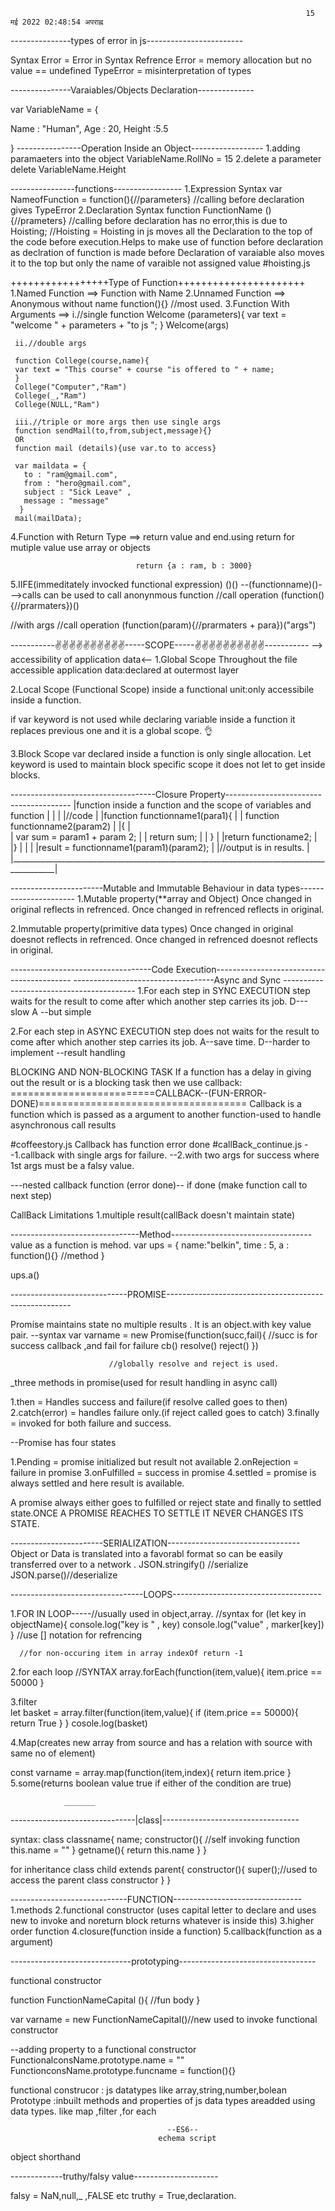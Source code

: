                                                                       15 मई 2022 02:48:54 अपराह्न 

---------------types of error in js------------------------

Syntax Error = Error in Syntax
Refrence Error = memory allocation but no value == undefined
TypeError = misinterpretation of types  

---------------Varaiables/Objects Declaration--------------

var VariableName = {

Name : "Human",
Age : 20,
Height :5.5

}
----------------Operation Inside an Object------------------
1.adding paramaeters into the object
 VariableName.RollNo = 15
2.delete a parameter
 delete VariableName.Height


----------------functions----------------- 
1.Expression Syntax
   var NameofFunction = function(){//parameters}
   //calling before declaration gives TypeError
2.Declaration Syntax 
  function FunctionName (){//prameters}
  //calling before declaration has no error,this is due to Hoisting;
  //Hoisting = Hoisting in js moves all the Declaration to the top of the code before execution.Helps to
   make use of function before declaration as declration of function is made before
  Declaration of varaiable also moves it to the top but only the name of varaible not assigned value
  #hoisting.js
  
+++++++++++++++++Type of Function++++++++++++++++++++++
1.Named Function ==> Function with Name
2.Unnamed Function ==> Anonymous without name
     function(){} //most used.
3.Function With Arguments ==>
     i.//single
     function Welcome (parameters){ 
       var text = "welcome " + parameters +  "to js ";
     }
     Welcome(args)
     
     ii.//double args
     
     function College(course,name){
     var text = "This course" + course "is offered to " + name;
     }
     College("Computer","Ram")
     College(_,"Ram")
     College(NULL,"Ram")
     
     iii.//triple or more args then use single args
     function sendMail(to,from,subject,message){}
     OR
     function mail (details){use var.to to access}
     
     var maildata = {
       to : "ram@gmail.com",
       from : "hero@gmail.com",
       subject : "Sick Leave" ,
       message : "message"
      }
     mail(mailData);
     
4.Function with Return Type ==> return value and end.using return
                                for mutiple value use array or objects
                                
                                return {a : ram, b : 3000}  
                                
5.IIFE(immeditately invocked functional expression)
  ()() --(functionname)()--->calls
  can be used to call anonynmous function 
  //call operation
  (function(){//prarmaters})()
  
  //with args
   //call operation
  (function(param){//prarmaters + para})("args")
  
  
-----------✌️✌️✌️✌️✌️✌️✌️✌️✌️✌️-----SCOPE-----✌️✌️✌️✌️✌️✌️✌️✌️✌️✌️-----------
--> accessibility of application data<--
1.Global Scope
 Throughout the file accessible application data:declared at outermost layer

2.Local Scope (Functional Scope)
 inside a functional unit:only accessibile inside a function.
 
 if var keyword is not used while declaring variable inside a function it replaces previous one and it is a global scope. 👌️

3.Block Scope
 var declared inside a function is only single allocation.
 Let keyword is used to maintain block specific scope it does not let to get inside blocks.
 



------------------------------------Closure Property---------------------------------------
|function inside a function and the scope of variables and function                       |
|                                                                                         | 
|//code                                                                                   | 
|function functionname1(para1){                                                           |
|    function functionname2(param2)                                                       |
|{                                                                                        |      
|   var sum = param1 + param 2;                                                           |
|          return sum;                                                                    |
|    }                                                                                    |
|return functioname2;                                                                     |
|}                                                                                        |
|                                                                                         |
|result = functionname1(param1)(param2);                                                  |
|//output is in results.                                                                  |
|_________________________________________________________________________________________|
 
 
-----------------------Mutable and Immutable Behaviour in data types----------------------
1.Mutable property(**array and Object)
 Once changed in original reflects in refrenced.
 Once changed in refrenced reflects in original.
 
2.Immutable property(primitive data types)
 Once changed in original doesnot reflects in refrenced.
 Once changed in refrenced doesnot reflects in original.
 
 
-----------------------------------Code Execution------------------------------------------
-----------------------------------Async and Sync -----------------------------------------
1.For each step in SYNC EXECUTION step waits for the result to come after which another step carries its job.
D---slow  A --but simple

2.For each step in ASYNC EXECUTION step  does not waits for the result to come after which another step carries its job.
A--save time. D--harder to implement --result handling

BLOCKING AND NON-BLOCKING TASK
If a function has a delay in giving out the result or is a blocking task then we use callback:
=========================CALLBACK--(FUN-ERROR-DONE)====================================
Callback is a function which is passed as a argument to another function-used to handle asynchronous call results

#coffeestory.js
Callback has function error done
#callBack_continue.js
--1.callback with single args for failure.
--2.with two args for success where 1st args must be a falsy value.

---nested callback function (error done)--
if done (make function call to next step)

CallBack Limitations
1.multiple result(callBack doesn't maintain state)

--------------------------------Method-----------------------------------
value as a function is mehod.
var ups = { name:"belkin",
            time : 5,
            a : function(){} //method
          }
          
ups.a()
          


-----------------------------PROMISE------------------------------------------------------

Promise maintains state no multiple results .
It is an object.with key value pair.
--syntax 
var varname = new Promise(function(succ,fail){
                          //succ is for success callback ,and fail for failure cb() 
                          resolve()
                          reject()
                          })
                          

                          //globally resolve and reject is used.

_three methods in promise(used for result handling in async call)

1.then = Handles success and failure(if resolve called goes to then)
2.catch(error) = handles failure only.(if reject called goes to catch)
3.finally = invoked for both failure and success.

--Promise has four states

1.Pending = promise initialized but result not available
2.onRejection = failure in promise
3.onFulfilled = success in promise
4.settled = promise is always settled and here result is available.

A promise always  either goes to fulfilled or reject state and finally to settled state.ONCE A PROMISE REACHES TO SETTLE IT NEVER CHANGES ITS STATE.


-----------------------SERIALIZATION---------------------------------
Object or Data is translated into a favorabl format so can be easily transferred over to a network .
JSON.stringify() //serialize
JSON.parse()//deserialize 


---------------------------------LOOPS-------------------------------------


1.FOR IN LOOP-----//usually used in object,array.
     //syntax
     for (let key in objectName){
             console.log("key is " , key)
             console.log("value" , marker[key])
             }
      //use [] notation for refrencing
      
      //for non-occuring item in array indexOf return -1 
      
      
2.for each loop
 //SYNTAX
 	array.forEach(function(item,value){
 	         item.price == 50000
 	         }
 	         
3.filter    
let basket =  array.filter(function(item,value){
      	if (item.price == 50000){
      	       return True
      	       }
     }
cosole.log(basket)

4.Map(creates new array from source and has a relation with source with same no of element)

const varname = array.map(function(item,index){
 			return item.price
 			}
5.some(returns boolean value true if either of the condition are true)

				_______																				
 -------------------------------|class|----------------------------------
				
 syntax:
   class classname{
      name;
      constructor(){ //self invoking function
          this.name = ""
          }
      getname(){
      	return this.name
      	}
    }
    
for inheritance
  class child extends parent{
            constructor(){
                super();//used to access the parent class constructor
             }
    }
    
    
-----------------------------FUNCTION--------------------------------
1.methods
2.functional constructor (uses capital letter to declare and uses new to invoke and noreturn block returns whatever is inside this)
3.higher order function
4.closure(function inside a function)
5.callback(function as a argument)

------------------------------prototyping----------------------------------

functional constructor 

function FunctionNameCapital (){
 //fun body
  }
  
var varname = new FunctionNameCapital()//new used to invoke functional constructor

--adding property to a functional constructor
FunctionalconsName.prototype.name = ""
FunctionconsName.prototype.funcname = function(){}

functional construcor : js datatypes like array,string,number,bolean
Prototype :inbuilt methods and properties of js data types areadded using data types.
           like map ,filter ,for each 
           
           
           
                                       --ES6--
                                     echema script
object shorthand

 







-------------truthy/falsy value---------------------

falsy = NaN,null,_ ,FALSE etc
truthy = True,declaration.

